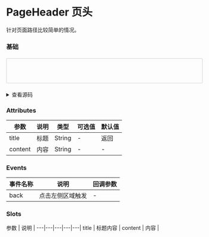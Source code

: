# PageHeader 页头
针对页面路径比较简单的情况。

### 基础

<div class="boxPage">
  <s-page-header content="详情页面" @back="goBack"></s-page-header>
</div>



<details>
<summary>查看源码</summary>

```vue
<s-page-header content="详情页面" @back="goBack"><s-page-header>

<script>
export default {
  data() {
    return {
      radio: '1'
    }
  },
  methods: {
    goBack(){
      console.log('go back');
    }
  }
}
</script>
```
</details>

### Attributes
 参数 | 说明 |类型|可选值|默认值|
---|---|---|---|---|
title | 标题 | String  | - | 返回
content | 内容 | String | - | -

### Events
 事件名称 | 说明 | 回调参数 |
---|---|---|
back | 点击左侧区域触发 | - |

### Slots
 参数 | 说明 |
---|---|---|---|---|
title | 标题内容 | 
content | 内容 |

<script>
export default {
  data() {
    return {
    }
  },
  methods: {
    goBack(){
      console.log('go back');
    }
  }
}
</script>

<style scope>
  .boxPage {
    margin: 20px 0;
    width: 100%;
    height: 45px;
    padding-top: 20px;
    padding-left: 20px;
    border:1px solid  #cad3c3;
    border-radius: 2px;
  }
</style>
